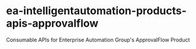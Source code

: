 # ea-intelligentautomation-products-apis-approvalflow
Consumable APIs for Enterprise Automation Group's ApprovalFlow Product
